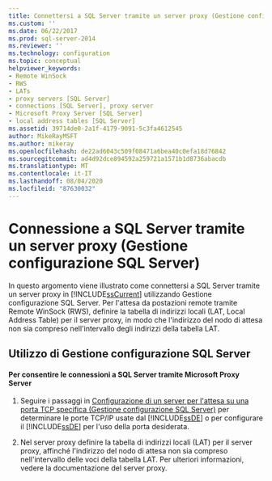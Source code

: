 ```yaml
---
title: Connettersi a SQL Server tramite un server proxy (Gestione configurazione SQL Server) | Microsoft Docs
ms.custom: ''
ms.date: 06/22/2017
ms.prod: sql-server-2014
ms.reviewer: ''
ms.technology: configuration
ms.topic: conceptual
helpviewer_keywords:
- Remote WinSock
- RWS
- LATs
- proxy servers [SQL Server]
- connections [SQL Server], proxy server
- Microsoft Proxy Server [SQL Server]
- local address tables [SQL Server]
ms.assetid: 39714de0-2a1f-4179-9091-5c3fa4612545
author: MikeRayMSFT
ms.author: mikeray
ms.openlocfilehash: de22ad6043c509f08471a6bea40c0efa18d76842
ms.sourcegitcommit: ad4d92dce894592a259721a1571b1d8736abacdb
ms.translationtype: MT
ms.contentlocale: it-IT
ms.lasthandoff: 08/04/2020
ms.locfileid: "87630032"
---
```

# <a name="connect-to-sql-server-through-a-proxy-server-sql-server-configuration-manager"></a>Connessione a SQL Server tramite un server proxy (Gestione configurazione SQL Server)
  In questo argomento viene illustrato come connettersi a SQL Server tramite un server proxy in [!INCLUDE[ssCurrent](../../includes/sscurrent-md.md)] utilizzando Gestione configurazione SQL Server. Per l'attesa da postazioni remote tramite Remote WinSock (RWS), definire la tabella di indirizzi locali (LAT, Local Address Table) per il server proxy, in modo che l'indirizzo del nodo di attesa non sia compreso nell'intervallo degli indirizzi della tabella LAT.  
  
##  <a name="using-sql-server-configuration-manager"></a><a name="SSMSProcedure"></a> Utilizzo di Gestione configurazione SQL Server  
  
#### <a name="to-enable-connections-to-sql-server-through-microsoft-proxy-server"></a>Per consentire le connessioni a SQL Server tramite Microsoft Proxy Server  
  
1.  Seguire i passaggi in [Configurazione di un server per l'attesa su una porta TCP specifica &#40;Gestione configurazione SQL Server&#41;](configure-a-server-to-listen-on-a-specific-tcp-port.md) per determinare le porte TCP/IP usate dal [!INCLUDE[ssDE](../../includes/ssde-md.md)] o per configurare il [!INCLUDE[ssDE](../../includes/ssde-md.md)] per l'uso della porta desiderata.  
  
2.  Nel server proxy definire la tabella di indirizzi locali (LAT) per il server proxy, affinché l'indirizzo del nodo di attesa non sia compreso nell'intervallo delle voci della tabella LAT. Per ulteriori informazioni, vedere la documentazione del server proxy.  
  
  

